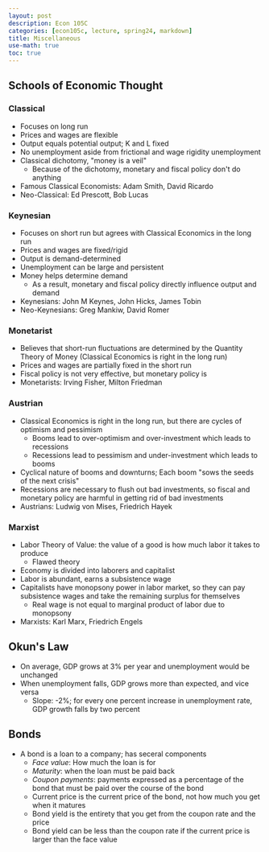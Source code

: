 ```yaml
---
layout: post
description: Econ 105C
categories: [econ105c, lecture, spring24, markdown]
title: Miscellaneous
use-math: true
toc: true
---
```


## Schools of Economic Thought

### Classical

- Focuses on long run
- Prices and wages are flexible
- Output equals potential output; K and L fixed
- No unemployment aside from frictional and wage rigidity unemployment
- Classical dichotomy, "money is a veil"
    - Because of the dichotomy, monetary and fiscal policy don't do anything
- Famous Classical Economists: Adam Smith, David Ricardo
- Neo-Classical: Ed Prescott, Bob Lucas

### Keynesian

- Focuses on short run but agrees with Classical Economics in the long run
- Prices and wages are fixed/rigid
- Output is demand-determined
- Unemployment can be large and persistent
- Money helps determine demand
    - As a result, monetary and fiscal policy directly influence output and demand
- Keynesians: John M Keynes, John Hicks, James Tobin
- Neo-Keynesians: Greg Mankiw, David Romer

### Monetarist

- Believes that short-run fluctuations are determined by the Quantity Theory of Money (Classical Economics is right in the long run)
- Prices and wages are partially fixed in the short run
- Fiscal policy is not very effective, but monetary policy is
- Monetarists: Irving Fisher, Milton Friedman

### Austrian

- Classical Economics is right in the long run, but there are cycles of optimism and pessimism
    - Booms lead to over-optimism and over-investment which leads to recessions
    - Recessions lead to pessimism and under-investment which leads to booms
- Cyclical nature of booms and downturns; Each boom "sows the seeds of the next crisis"
- Recessions are necessary to flush out bad investments, so fiscal and monetary policy are harmful in getting rid of bad investments
- Austrians: Ludwig von Mises, Friedrich Hayek

### Marxist

- Labor Theory of Value: the value of a good is how much labor it takes to produce
    - Flawed theory
- Economy is divided into laborers and capitalist
- Labor is abundant, earns a subsistence wage
- Capitalists have monopsony power in labor market, so they can pay subsistence wages and take the remaining surplus for themselves
    - Real wage is not equal to marginal product of labor due to monopsony
- Marxists: Karl Marx, Friedrich Engels

## Okun's Law

- On average, GDP grows at 3% per year and unemployment would be unchanged
- When unemployment falls, GDP grows more than expected, and vice versa
    - Slope: -2%; for every one percent increase in unemployment rate, GDP growth falls by two percent

## Bonds

- A bond is a loan to a company; has seceral components
    - *Face value*: How much the loan is for
    - *Maturity*: when the loan must be paid back
    - *Coupon payments*: payments expressed as a percentage of the bond that must be paid over the course of the bond
    - Current price is the current price of the bond, not how much you get when it matures
    - Bond yield is the entirety that you get from the coupon rate and the price
    - Bond yield can be less than the coupon rate if the current price is larger than the face value